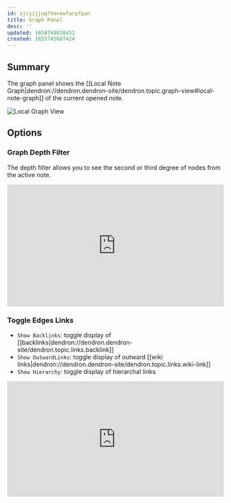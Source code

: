 ```yaml
---
id: xjcyijjuq7tmrewfarpfpan
title: Graph Panel
desc: ''
updated: 1658768820452
created: 1655745687424
---
```


## Summary
The graph panel shows the [[Local Note Graph|dendron://dendron.dendron-site/dendron.topic.graph-view#local-note-graph]] of the current opened note. 

![Local Graph View](https://ik.imagekit.io/fpjzhqpv1/mini-graph_tRGXbJ0sc.gif?ik-sdk-version=javascript-1.4.3&updatedAt=1655745623835)


## Options

### Graph Depth Filter 

The depth filter allows you to see the second or third degree of nodes from the active note. 

<div style="position: relative; padding-bottom: 56.25%; height: 0;"><iframe src="https://www.loom.com/embed/e3a7b026e88b4fb4ae728658d3faf13b" frameborder="0" webkitallowfullscreen mozallowfullscreen allowfullscreen style="position: absolute; top: 0; left: 0; width: 100%; height: 100%;"></iframe></div>


### Toggle Edges Links

- `Show Backlinks`: toggle display of [[backlinks|dendron://dendron.dendron-site/dendron.topic.links.backlink]]
- `Show OutwardLinks`:  toggle display of outward [[wiki links|dendron://dendron.dendron-site/dendron.topic.links.wiki-link]]
- `Show Hierarchy`: toggle display of hierarchal links 

<div style="position: relative; padding-bottom: 53.28125%; height: 0;"><iframe src="https://www.loom.com/embed/88c169c981244c289dde63eac2419bd1" frameborder="0" webkitallowfullscreen mozallowfullscreen allowfullscreen style="position: absolute; top: 0; left: 0; width: 100%; height: 100%;"></iframe></div>